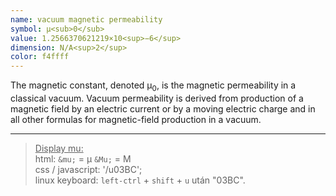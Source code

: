 ```yaml
---
name: vacuum magnetic permeability
symbol: μ<sub>0</sub>
value: 1.2566370621219×10<sup>−6</sup>
dimension: N/A<sup>2</sup>
color: f4ffff
---
```

The magnetic constant, denoted μ<sub>0</sub>,  is the magnetic permeability in a classical vacuum. Vacuum permeability is derived from production of a magnetic field by an electric current or by a moving electric charge and in all other formulas for magnetic-field production in a vacuum.  

___
><u>Display mu:</u>  
html: `&mu;` = &mu; `&Mu;` = &Mu;  
css / javascript: '/u03BC';  
linux keyboard: `left-ctrl` + `shift` + `u` után "03BC".

